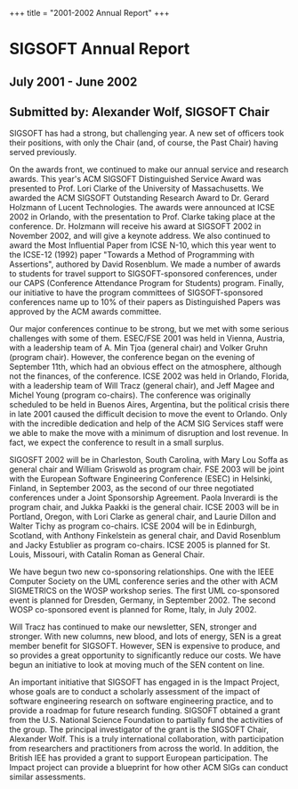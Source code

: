 
+++
title = "2001-2002 Annual Report"
+++

# SIGSOFT Annual Report

## July 2001 - June 2002

## Submitted by: Alexander Wolf, SIGSOFT Chair

SIGSOFT has had a strong, but challenging year. A new set of officers
took their positions, with only the Chair (and, of course, the Past
Chair) having served previously.

On the awards front, we continued to make our annual service and
research awards. This year\'s ACM SIGSOFT Distinguished Service Award
was presented to Prof. Lori Clarke of the University of Massachusetts.
We awarded the ACM SIGSOFT Outstanding Research Award to Dr. Gerard
Holzmann of Lucent Technologies. The awards were announced at ICSE 2002
in Orlando, with the presentation to Prof. Clarke taking place at the
conference. Dr. Holzmann will receive his award at SIGSOFT 2002 in
November 2002, and will give a keynote address. We also continued to
award the Most Influential Paper from ICSE N-10, which this year went to
the ICSE-12 (1992) paper \"Towards a Method of Programming with
Assertions\", authored by David Rosenblum. We made a number of awards to
students for travel support to SIGSOFT-sponsored conferences, under our
CAPS (Conference Attendance Program for Students) program. Finally, our
initiative to have the program committees of SIGSOFT-sponsored
conferences name up to 10% of their papers as Distinguished Papers was
approved by the ACM awards committee.

Our major conferences continue to be strong, but we met with some
serious challenges with some of them. ESEC/FSE 2001 was held in Vienna,
Austria, with a leadership team of A. Min Tjoa (general chair) and
Volker Gruhn (program chair). However, the conference began on the
evening of September 11th, which had an obvious effect on the
atmosphere, although not the finances, of the conference. ICSE 2002 was
held in Orlando, Florida, with a leadership team of Will Tracz (general
chair), and Jeff Magee and Michel Young (program co-chairs). The
conference was originally scheduled to be held in Buenos Aires,
Argentina, but the political crisis there in late 2001 caused the
difficult decision to move the event to Orlando. Only with the
incredible dedication and help of the ACM SIG Services staff were we
able to make the move with a minimum of disruption and lost revenue. In
fact, we expect the conference to result in a small surplus.

SIGOSFT 2002 will be in Charleston, South Carolina, with Mary Lou Soffa
as general chair and William Griswold as program chair. FSE 2003 will be
joint with the European Software Engineering Conference (ESEC) in
Helsinki, Finland, in September 2003, as the second of our three
negotiated conferences under a Joint Sponsorship Agreement. Paola
Inverardi is the program chair, and Jukka Paakki is the general chair.
ICSE 2003 will be in Portland, Oregon, with Lori Clarke as general
chair, and Laurie Dillon and Walter Tichy as program co-chairs. ICSE
2004 will be in Edinburgh, Scotland, with Anthony Finkelstein as general
chair, and David Rosenblum and Jacky Estublier as program co-chairs.
ICSE 2005 is planned for St. Louis, Missouri, with Catalin Roman as
General Chair.

We have begun two new co-sponsoring relationships. One with the IEEE
Computer Society on the UML conference series and the other with ACM
SIGMETRICS on the WOSP workshop series. The first UML co-sponsored event
is planned for Dresden, Germany, in September 2002. The second WOSP
co-sponsored event is planned for Rome, Italy, in July 2002.

Will Tracz has continued to make our newsletter, SEN, stronger and
stronger. With new columns, new blood, and lots of energy, SEN is a
great member benefit for SIGSOFT. However, SEN is expensive to produce,
and so provides a great opportunity to significantly reduce our costs.
We have begun an initiative to look at moving much of the SEN content on
line.

An important initiative that SIGSOFT has engaged in is the Impact
Project, whose goals are to conduct a scholarly assessment of the impact
of software engineering research on software engineering practice, and
to provide a roadmap for future research funding. SIGSOFT obtained a
grant from the U.S. National Science Foundation to partially fund the
activities of the group. The principal investigator of the grant is the
SIGSOFT Chair, Alexander Wolf. This is a truly international
collaboration, with participation from researchers and practitioners
from across the world. In addition, the British IEE has provided a grant
to support European participation. The Impact project can provide a
blueprint for how other ACM SIGs can conduct similar assessments.

